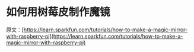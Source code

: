 # 如何用树莓皮制作魔镜

原文：[https://learn.sparkfun.com/tutorials/how-to-make-a-magic-mirror-with-raspberry-pi](https://learn.sparkfun.com/tutorials/how-to-make-a-magic-mirror-with-raspberry-pi)